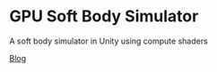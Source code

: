 # GPU Soft Body Simulator
A soft body simulator in Unity using compute shaders

[Blog](https://arrebarritra.github.io/soft-body-project/)
